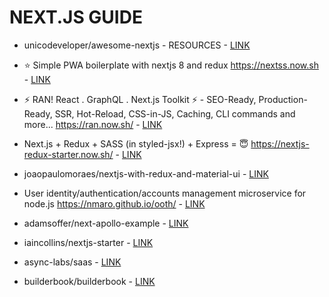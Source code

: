# NEXT.JS GUIDE

* unicodeveloper/awesome-nextjs - RESOURCES - [LINK](https://github.com/unicodeveloper/awesome-nextjs)

* ⭐️ Simple PWA boilerplate with nextjs 8 and redux https://nextss.now.sh - [LINK](https://github.com/ooade/NextSimpleStarter#development-workflow)

* ⚡️ RAN! React . GraphQL . Next.js Toolkit ⚡️ - SEO-Ready, Production-Ready, SSR, Hot-Reload, CSS-in-JS, Caching, CLI commands and more... https://ran.now.sh/ - [LINK](https://github.com/Sly777/ran/issues)

* Next.js + Redux + SASS (in styled-jsx!) + Express = 😇 https://nextjs-redux-starter.now.sh/ - [LINK](https://github.com/CodementorIO/nextjs-redux-starter)

* joaopaulomoraes/nextjs-with-redux-and-material-ui - [LINK](https://github.com/joaopaulomoraes/nextjs-with-redux-and-material-ui)

* User identity/authentication/accounts management microservice for node.js https://nmaro.github.io/ooth/ - [LINK](https://github.com/nmaro/ooth)

* adamsoffer/next-apollo-example - [LINK](https://github.com/adamsoffer/next-apollo-example)

* iaincollins/nextjs-starter - [LINK](https://github.com/iaincollins/nextjs-starter)

* async-labs/saas - [LINK](https://github.com/async-labs/saas)
* builderbook/builderbook - [LINK](https://github.com/builderbook/builderbook)
